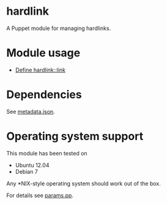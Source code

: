 # hardlink

A Puppet module for managing hardlinks.

# Module usage

* [Define hardlink::link](manifests/link.pp)

# Dependencies

See [metadata.json](metadata.json).

# Operating system support

This module has been tested on

* Ubuntu 12.04
* Debian 7

Any *NIX-style operating system should work out of the box.

For details see [params.pp](manifests/params.pp).

